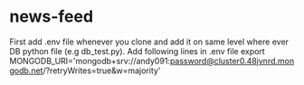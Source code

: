 # news-feed

First add .env file whenever you clone and add it on same level where ever DB python file (e.g db_test.py).
Add following lines in .env file
export MONGODB_URI='mongodb+srv://andy091:password@cluster0.48jvnrd.mongodb.net/?retryWrites=true&w=majority'
